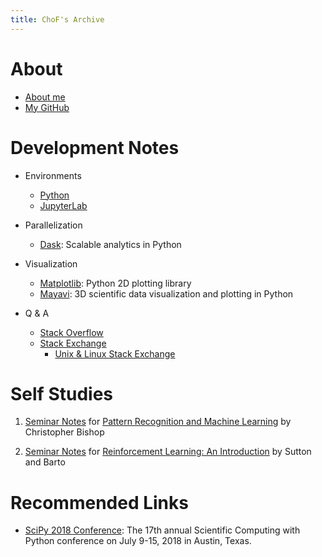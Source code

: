 ```yaml
---
title: ChoF's Archive
---
```


# About

- [About me](/aboutme/)
- [My GitHub](https://github.com/chofchof)

# Development Notes

- Environments
  * [Python](/devel/python)
  * [JupyterLab](/devel/jupyterlab)

- Parallelization
  * [Dask](/devel/dask): Scalable analytics in Python

- Visualization
  * [Matplotlib](/devel/matplotlib): Python 2D plotting library
  * [Mayavi](/devel/mayavi): 3D scientific data visualization and plotting in Python

- Q & A
  * [Stack Overflow](/devel/stack_overflow)
  * [Stack Exchange](/devel/stack_exchange)
    - [Unix & Linux Stack Exchange](/devel/stack_exchange#unix--linux-stack-exchange)
  
# Self Studies

1. [Seminar Notes](study/PRML/) for [Pattern Recognition and Machine Learning](https://www.microsoft.com/en-us/research/people/cmbishop/#!prml-book) by Christopher Bishop

2. [Seminar Notes](https://github.com/chofchof/reinforcement-learning-an-introduction) for [Reinforcement Learning: An Introduction](http://incompleteideas.net/book/the-book-2nd.html) by Sutton and Barto

# Recommended Links

- [SciPy 2018 Conference](https://scipy2018.scipy.org): The 17th annual Scientific Computing with Python conference on July 9-15, 2018 in Austin, Texas.
